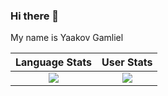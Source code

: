 ### Hi there 👋

<!--
**yaakovgamliel/yaakovgamliel** is a ✨ _special_ ✨ repository because its `README.md` (this file) appears on your GitHub profile.

Here are some ideas to get you started:

- 🔭 I’m currently working on ...
- 🌱 I’m currently learning ...
- 👯 I’m looking to collaborate on ...
- 🤔 I’m looking for help with ...
- 💬 Ask me about ...
- 📫 How to reach me: ...
- 😄 Pronouns: ...
- ⚡ Fun fact: ...
-->

My name is Yaakov Gamliel
<!--
Find out more about me & feel free to connect me here:


[![Blog Badge](https://img.shields.io/badge/-stories__of__a_lifelong__student-FF4088?style=flat-square&logo=Hugo&logoColor=white&link=https://lifelongstudent.io)](https://lifelongstudent.io)
[![Twitter Badge](https://img.shields.io/badge/-nirgn975-1DA1F2?style=flat-square&logo=Twitter&logoColor=white&link=https://twitter.com/nirgn975)](https://twitter.com/nirgn975)
[![Stack Overflow Badge](https://img.shields.io/badge/-nirgn-FE7A16?style=flat-square&logo=StackOverflow&logoColor=white&link=http://stackoverflow.com/users/2040160/nir)](http://stackoverflow.com/users/2040160/nir)
[![Linkedin Badge](https://img.shields.io/badge/-nirgn-0077B5?style=flat-square&logo=Linkedin&logoColor=white&link=https://www.linkedin.com/in/nirgn)](https://www.linkedin.com/in/nirgn)
[![Gmail Badge](https://img.shields.io/badge/-nir@galon.io-D14836?style=flat-square&logo=Gmail&logoColor=white&link=mailto:nir@galon.io)](mailto:nir@galon.io)
-->
Language Stats             |  User Stats
:-------------------------:|:-------------------------:
![](https://github-readme-stats.vercel.app/api/top-langs/?username=yaakovgamliel&langs_count=10&layout=compact&theme=dark&hide_title=true&exclude_repo=DLND,elmctron)  |  ![](https://github-readme-stats.vercel.app/api?username=yaakovgamliel&count_private=true&show_icons=true&theme=dark&hide_title=true)

